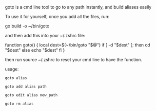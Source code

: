 goto is a cmd line tool to go to any path instantly, and build aliases easily

To use it for yourself, once you add all the files, run:

go build -o ~/bin/goto

and then add this into your ~/.zshrc file:

function goto() {
  local dest=$(~/bin/goto "$@")
  if [ -d "$dest" ]; then
    cd "$dest"
  else
    echo "$dest"
  fi
}

then run source ~/.zshrc to reset your cmd line to have the function.
 
usage:
 
	goto alias

	goto add alias path

	goto edit alias new_path

	goto rm alias 
